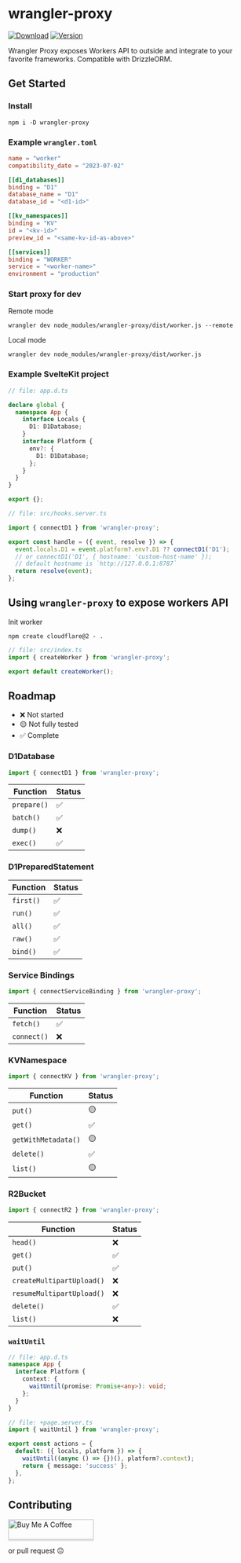 # wrangler-proxy

[![Download](https://img.shields.io/npm/dt/wrangler-proxy)](https://www.npmjs.com/package/wrangler-proxy)
[![Version](https://img.shields.io/npm/v/wrangler-proxy)](https://github.com/chientrm/wrangler-proxy)

Wrangler Proxy exposes Workers API to outside and integrate to your favorite frameworks. Compatible with DrizzleORM.

## Get Started

### Install

```
npm i -D wrangler-proxy
```

### Example `wrangler.toml`

```toml
name = "worker"
compatibility_date = "2023-07-02"

[[d1_databases]]
binding = "D1"
database_name = "D1"
database_id = "<d1-id>"

[[kv_namespaces]]
binding = "KV"
id = "<kv-id>"
preview_id = "<same-kv-id-as-above>"

[[services]]
binding = "WORKER"
service = "<worker-name>"
environment = "production"
```

### Start proxy for dev

Remote mode

```
wrangler dev node_modules/wrangler-proxy/dist/worker.js --remote
```

Local mode

```
wrangler dev node_modules/wrangler-proxy/dist/worker.js
```

### Example SvelteKit project

```ts
// file: app.d.ts

declare global {
  namespace App {
    interface Locals {
      D1: D1Database;
    }
    interface Platform {
      env?: {
        D1: D1Database;
      };
    }
  }
}

export {};
```

```ts
// file: src/hooks.server.ts

import { connectD1 } from 'wrangler-proxy';

export const handle = ({ event, resolve }) => {
  event.locals.D1 = event.platform?.env?.D1 ?? connectD1('D1');
  // or connectD1('D1', { hostname: 'custom-host-name' });
  // default hostname is `http://127.0.0.1:8787`
  return resolve(event);
};
```

## Using `wrangler-proxy` to expose workers API

Init worker

```
npm create cloudflare@2 - .
```

```ts
// file: src/index.ts
import { createWorker } from 'wrangler-proxy';

export default createWorker();
```

## Roadmap

- ❌ Not started
- 🟡 Not fully tested
- ✅ Complete

### D1Database

```ts
import { connectD1 } from 'wrangler-proxy';
```

| Function    | Status |
| ----------- | ------ |
| `prepare()` | ✅     |
| `batch()`   | ✅     |
| `dump()`    | ❌     |
| `exec()`    | ✅     |

### D1PreparedStatement

| Function  | Status |
| --------- | ------ |
| `first()` | ✅     |
| `run()`   | ✅     |
| `all()`   | ✅     |
| `raw()`   | ✅     |
| `bind()`  | ✅     |

### Service Bindings

```ts
import { connectServiceBinding } from 'wrangler-proxy';
```

| Function    | Status |
| ----------- | ------ |
| `fetch()`   | ✅     |
| `connect()` | ❌     |

### KVNamespace

```ts
import { connectKV } from 'wrangler-proxy';
```

| Function            | Status |
| ------------------- | ------ |
| `put()`             | 🟡     |
| `get()`             | ✅     |
| `getWithMetadata()` | 🟡     |
| `delete()`          | ✅     |
| `list()`            | 🟡     |

### R2Bucket

```ts
import { connectR2 } from 'wrangler-proxy';
```

| Function                  | Status |
| ------------------------- | ------ |
| `head()`                  | ❌     |
| `get()`                   | ✅     |
| `put()`                   | ✅     |
| `createMultipartUpload()` | ❌     |
| `resumeMultipartUpload()` | ❌     |
| `delete()`                | ✅     |
| `list()`                  | ❌     |

### `waitUntil`

```ts
// file: app.d.ts
namespace App {
  interface Platform {
    context: {
      waitUntil(promise: Promise<any>): void;
    };
  }
}
```

```ts
// file: +page.server.ts
import { waitUntil } from 'wrangler-proxy';

export const actions = {
  default: ({ locals, platform }) => {
    waitUntil((async () => {})(), platform?.context);
    return { message: 'success' };
  },
};
```

## Contributing

<a href="https://www.buymeacoffee.com/chientrm" target="_blank"><img src="https://www.buymeacoffee.com/assets/img/custom_images/orange_img.png" alt="Buy Me A Coffee" style="height: 41px !important;width: 174px !important;box-shadow: 0px 3px 2px 0px rgba(190, 190, 190, 0.5) !important;-webkit-box-shadow: 0px 3px 2px 0px rgba(190, 190, 190, 0.5) !important;" ></a>

or pull request 😐
